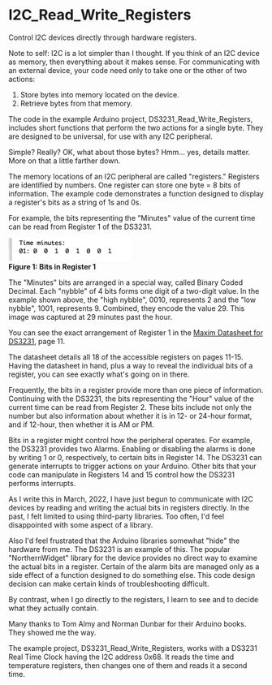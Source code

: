 # I2C_Read_Write_Registers
Control I2C devices directly through hardware registers.

Note to self: I2C is a lot simpler than I thought. If you think of an I2C device as memory, then everything about it makes sense. For communicating with an external device, your code need only to take one or the other of two actions:

1. Store bytes into memory located on the device.
2. Retrieve bytes from that memory.

The code in the example Arduino project, DS3231_Read_Write_Registers, includes short functions that perform the two actions for a single byte. They are designed to be universal, for use with any I2C peripheral. 

Simple? Really? OK, what about those bytes? Hmm... yes, details matter. More on that a little farther down.

The memory locations of an I2C peripheral are called "registers." Registers are identified by numbers. One register can store one byte = 8 bits of information. The example code demonstrates a function designed to display a register's bits as a string of 1s and 0s.

For example, the bits representing the "Minutes" value of the current time can be read from Register 1 of the DS3231.

![Bits from Register 1](https://github.com/IowaDave/I2C_Read_Write_Registers/blob/main/Images/Reg_1_Time_Minutes.png)<br>**Figure 1: Bits in Register 1**

The "Minutes" bits are arranged in a special way, called Binary Coded Decimal. Each "nybble" of 4 bits forms one digit of a two-digit value. In the example shown above, the "high nybble", 0010, represents 2 and the "low nybble", 1001, represents 9. Combined, they encode the value 29. This image was captured at 29 minutes past the hour. 

You can see the exact arrangement of Register 1 in the [Maxim Datasheet for DS3231](https://datasheets.maximintegrated.com/en/ds/DS3231.pdf), page 11. 

The datasheet details all 18 of the accessible registers on pages 11-15. Having the datasheet in hand, plus a way to reveal the individual bits of a register, you can see exactly what's going on in there.

Frequently, the bits in a register provide more than one piece of information. Continuing with the DS3231, the bits representing the "Hour" value of the current time can be read from Register 2. These bits include not only the number but also information about whether it is in 12- or 24-hour format, and if 12-hour, then whether it is AM or PM.

Bits in a register might control how the peripheral operates. For example, the DS3231 provides two Alarms. Enabling or disabling the alarms is done by writing 1 or 0, respectively, to certain bits in Register 14. The DS3231 can generate interrupts to trigger actions on your Arduino. Other bits that your code can manipulate in Registers 14 and 15 control how the DS3231 performs interrupts.

As I write this in March, 2022, I have just begun to communicate with I2C devices by reading and writing the actual bits in registers directly. In the past, I felt limited to using third-party libraries. Too often, I'd feel disappointed with some aspect of a library. 

Also I'd feel frustrated that the Arduino libraries somewhat "hide" the hardware from me. The DS3231 is an example of this. The popular "NorthernWidget" library for the device provides no direct way to examine the actual bits in a register. Certain of the alarm bits are managed only as a side effect of a function designed to do something else. This code design decision can make certain kinds of troubleshooting difficult.

By contrast, when I go directly to the registers, I learn to see and to decide what they actually contain.

Many thanks to Tom Almy and Norman Dunbar for their Arduino books. They showed me the way.

The example project, DS3231_Read_Write_Registers, works with a DS3231 Real Time Clock having the I2C address 0x68. It reads the time and temperature registers, then changes one of them and reads it a second time.
